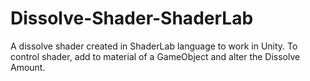 # Dissolve-Shader-ShaderLab
A dissolve shader created in ShaderLab language to work in Unity. To control shader, add to material of a GameObject and alter the Dissolve Amount.
